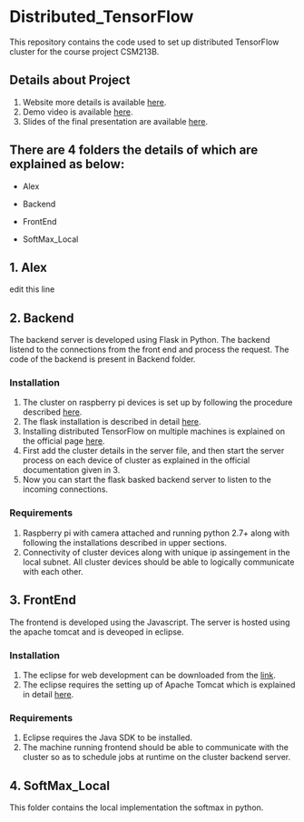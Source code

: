 # Distributed_TensorFlow
This repository contains the code used to set up distributed TensorFlow cluster for the course project CSM213B.

## Details about Project
1. Website more details is available [here](https://sites.google.com/view/csm213b/home).
2. Demo video is available [here](https://www.youtube.com/watch?v=Xyw2u2cab84).
3. Slides of the final presentation are available [here](https://drive.google.com/file/d/0B9XBlYTll5ttTDFkZVVGc3g2b0U/view?usp=sharing).

## There are 4 folders the details of which are explained as below:

* Alex

* Backend

* FrontEnd

* SoftMax_Local

## 1. Alex
edit this line

## 2. Backend
The backend server is developed using Flask in Python. The backend listend to the connections from the front end and process the request.
The code of the backend is present in Backend folder.
###  Installation
1. The cluster on raspberry pi devices is set up by following the procedure described [here](https://github.com/samjabrahams/tensorflow-on-raspberry-pi).
2. The flask installation is described in detail [here](http://flask.pocoo.org/docs/0.12/tutorial/).
3. Installing distributed TensorFlow on multiple machines is explained on the official page [here](https://www.tensorflow.org/deploy/distributed).
4. First add the cluster details in the server file, and then start the server process on each device of cluster as explained in the official documentation given in 3.
5. Now you can start the flask basked backend server to listen to the incoming connections.
###  Requirements
1. Raspberry pi with camera attached and running python 2.7+ along with following the installations described in upper sections.
2. Connectivity of cluster devices along with unique ip assingement in the local subnet. All cluster devices should be able to logically communicate with each other.

## 3. FrontEnd
The frontend is developed using the Javascript. The server is hosted using the apache tomcat and is deveoped in eclipse.
###  Installation
1. The eclipse for web development can be downloaded from the [link](http://www.eclipse.org/downloads/packages/eclipse-ide-javascript-web-developers/indigosr2).
2. The eclipse requires the setting up of Apache Tomcat which is explained in detail [here](http://tomcat.apache.org/).
###  Requirements
1. Eclipse requires the Java SDK to be installed.
2. The machine running frontend should be able to communicate with the cluster so as to schedule jobs at runtime on the cluster backend server.

## 4. SoftMax_Local
This folder contains the local implementation the softmax in python.
